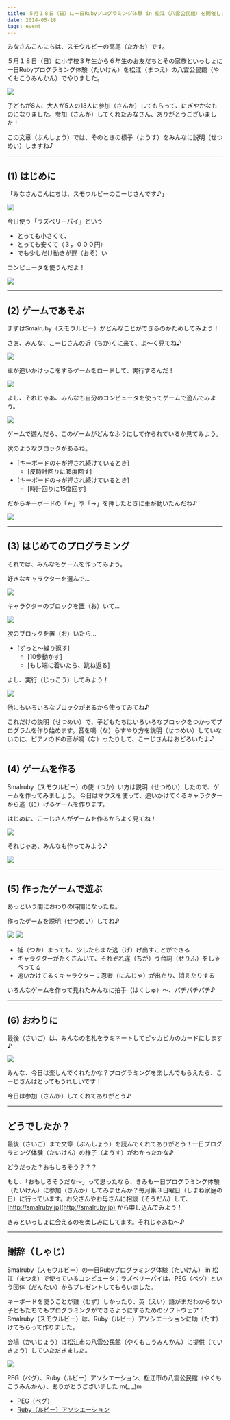 ```yaml
---
title: ５月１８日（日）に一日Rubyプログラミング体験 in 松江（八雲公民館）を開催しました♪
date: 2014-05-18
tags: event
---
```


みなさんこんにちは、スモウルビーの高尾（たかお）です。

５月１８日（日）に小学校３年生から６年生のお友だちとその家族といっしょに一日Rubyプログラミング体験（たいけん）を松江（まつえ）の八雲公民館（やくもこうみんかん）でやりました。

![](/files/blog/2014-05-18-trial/IMG_1250-2.jpg)

子どもが8人、大人が5人の13人に参加（さんか）してもらって、にぎやかなものになりました。参加（さんか）してくれたみなさん、ありがとうございました！

この文章（ぶんしょう）では、そのときの様子（ようす）をみんなに説明（せつめい）しますね♪

- - -

## (1) はじめに

「みなさんこんにちは、スモウルビーのこーじさんです♪」

![](/files/blog/2014-05-18-trial/IMG_1155.jpg)

今日使う「ラズベリーパイ」という

 * とっても小さくて、
 * とっても安くて（３，０００円）
 * でも少しだけ動きが遅（おそ）い

コンピュータを使うんだよ！

![](/files/blog/2014-05-18-trial/IMG_1152.jpg)

- - -

## (2) ゲームであそぶ

まずはSmalruby（スモウルビー）がどんなことができるのかためしてみよう！

さぁ、みんな、こーじさんの近（ちか)くに来て、よ～く見てね♪

![](/files/blog/2014-05-18-trial/IMG_1236.jpg)

車が追いかけっこをするゲームをロードして、実行するんだ！

![](/files/blog/2014-05-18-trial/IMG_1179.jpg)

よし、それじゃあ、みんなも自分のコンピュータを使ってゲームで遊んでみよう。

![](/files/blog/2014-05-18-trial/IMG_1167.jpg)

ゲームで遊んだら、このゲームがどんなふうにして作られているか見てみよう。

次のようなブロックがあるね。

 * [キーボードの←が押され続けているとき]
   * [反時計回りに15度回す]
 * [キーボードの→が押され続けているとき]
   * [時計回りに15度回す]

だからキーボードの「←」や「→」を押したときに車が動いたんだね♪

![](/files/blog/2014-05-18-trial/IMG_1168.jpg)

- - -

## (3) はじめてのプログラミング

それでは、みんなもゲームを作ってみよう。

好きなキャラクターを選んで...

![](/files/blog/2014-05-18-trial/IMG_1222-2.jpg)

キャラクターのブロックを置（お）いて...

![](/files/blog/2014-05-18-trial/IMG_1195.jpg)

次のブロックを置（お）いたら...

 * [ずっと～繰り返す]
   * [10歩動かす]
   * [もし端に着いたら、跳ね返る]

よし、実行（じっこう）してみよう！

![](/files/blog/2014-05-18-trial/IMG_1202.jpg)

他にもいろいろなブロックがあるから使ってみてね♪

これだけの説明（せつめい）で、子どもたちはいろいろなブロックをつかってプログラムを作り始めます。音を鳴（な）らすやり方を説明（せつめい）していないのに、ピアノのドの音が鳴（な）ったりして、こーじさんはおどろいたよ♪

- - -

## (4) ゲームを作る

Smalruby（スモウルビー）の使（つか）い方は説明（せつめい）したので、ゲームを作ってみましょう。
今日はマウスを使って、追いかけてくるキャラクターから逃（に）げるゲームを作ります。

はじめに、こーじさんがゲームを作るからよく見てね！

![](/files/blog/2014-05-18-trial/IMG_1233.jpg)

それじゃあ、みんなも作ってみよう♪

![](/files/blog/2014-05-18-trial/IMG_1288.jpg)

- - -

## (5) 作ったゲームで遊ぶ

あっという間におわりの時間になったね。

作ったゲームを説明（せつめい）してね♪

![](/files/blog/2014-05-18-trial/IMG_1216.jpg)
![](/files/blog/2014-05-18-trial/IMG_1243-2.jpg)

 * 捕（つか）まっても、少したらまた逃（げ）げ出すことができる
 * キャラクターがたくさんいて、それぞれ違（ちが）う台詞（せりふ）をしゃべってる
 * 追いかけてるくキャラクター：忍者（にんじゃ）が出たり、消えたりする

いろんなゲームを作って見れたみんなに拍手（はくしゅ）～、パチパチパチ♪

- - -

## (6) おわりに

最後（さいご）は、みんなの名札をラミネートしてピッカピカのカードにします♪

![](/files/blog/2014-05-18-trial/IMG_1211.jpg)

みんな、今日は楽しんでくれたかな？プログラミングを楽しんでもらえたら、こーじさんはとってもうれしいです！

今日は参加（さんか）してくれてありがとう♪

- - -

## どうでしたか？

最後（さいご）まで文章（ぶんしょう）を読んでくれてありがとう！一日プログラミング体験（たいけん）の様子（ようす）がわかったかな♪

どうだった？おもしろそう？？？

もし、「おもしろそうだな～」って思ったなら、きみも一日プログラミング体験（たいけん）に参加（さんか）してみませんか？毎月第３日曜日（しまね家庭の日）に行っています。お父さんやお母さんに相談（そうだん）して、 [http://smalruby.jp](http://smalruby.jp) から申し込んでみよう！

きみといっしょに会えるのを楽しみにしてます。それじゃあね～♪

- - -

## 謝辞（しゃじ）

Smalruby（スモウルビー）の一日Rubyプログラミング体験（たいけん） in 松江（まつえ）で使っているコンピュータ：ラズベリーパイは、PEG（ペグ）という団体（だんたい）からプレゼントしてもらいました。

キーボードを使うことが難（むず）しかったり、英（えい）語がまだわからない子どもたちでもプログラミングができるようにするためのソフトウェア：Smalruby（スモウルビー）は、Ruby（ルビー）アソシエーションに助（たす）けてもらって作りました。

会場（かいじょう）は松江市の八雲公民館（やくもこうみんかん）に提供（ていきょう）していただきました。

![](/files/blog/2014-05-18-trial/IMG_1145.jpg)

PEG（ペグ）、Ruby（ルビー）アソシエーション、松江市の八雲公民館（やくもこうみんかん）、ありがとうございました m(_ _)m

 * [PEG（ペグ）](http://pegpeg.jp/)
 * [Ruby（ルビー）アソシエーション](http://www.ruby.or.jp/ja/)
